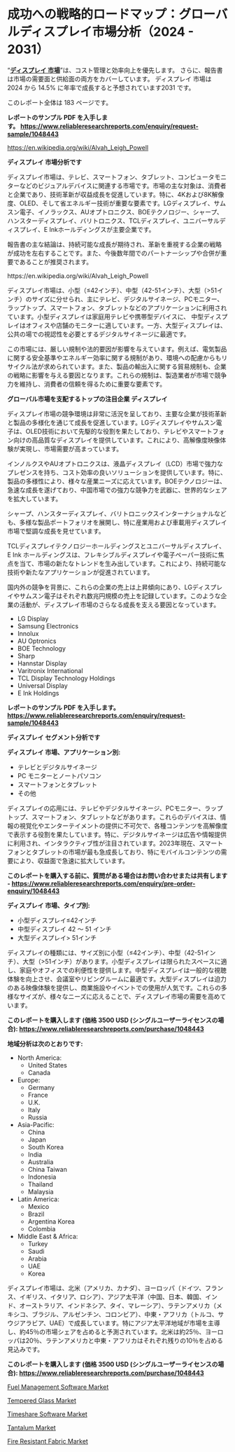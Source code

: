 <p><h1>成功への戦略的ロードマップ：グローバルディスプレイ市場分析（2024 - 2031）</h1></p><p>&ldquo;<strong><a href="https://www.reliableresearchreports.com/display-r1048443?utm_campaign=107&utm_medium=9&utm_source=Github&utm_content=ia&utm_term=15112024&utm_id=display">ディスプレイ 市場</a></strong>&rdquo;は、コスト管理と効率向上を優先します。 さらに、報告書は市場の需要面と供給面の両方をカバーしています。 ディスプレイ 市場は 2024 から 14.5% に年率で成長すると予想されています2031 です。</p>
<p>このレポート全体は 183 ページです。</p>
<p><strong>レポートのサンプル PDF を入手します。&nbsp;<a href="https://www.reliableresearchreports.com/enquiry/request-sample/1048443?utm_campaign=107&utm_medium=9&utm_source=Github&utm_content=ia&utm_term=15112024&utm_id=display">https://www.reliableresearchreports.com/enquiry/request-sample/1048443</a></strong></p>
<p><a href="https://en.wikipedia.org/wiki/Alvah_Leigh_Powell?utm_campaign=107&utm_medium=9&utm_source=Github&utm_content=ia&utm_term=15112024&utm_id=display">https://en.wikipedia.org/wiki/Alvah_Leigh_Powell</a></p>
<p><strong>ディスプレイ 市場分析です</strong></p>
<p><p>ディスプレイ市場は、テレビ、スマートフォン、タブレット、コンピュータモニターなどのビジュアルデバイスに関連する市場です。市場の主な対象は、消費者と企業であり、技術革新が収益成長を促進しています。特に、4Kおよび8K解像度、OLED、そして省エネルギー技術が重要な要素です。LGディスプレイ、サムスン電子、イノラックス、AUオプトロニクス、BOEテクノロジー、シャープ、ハンスターディスプレイ、バリトロニクス、TCLディスプレイ、ユニバーサルディスプレイ、E Inkホールディングスが主要企業です。 </p><p>報告書の主な結論は、持続可能な成長が期待され、革新を重視する企業の戦略が成功を左右することです。また、今後数年間でのパートナーシップや合併が重要であることが推奨されます。</p></p>
<p>https://en.wikipedia.org/wiki/Alvah_Leigh_Powell</p>
<p><p>ディスプレイ市場は、小型（≤42インチ）、中型（42-51インチ）、大型（>51インチ）のサイズに分せられ、主にテレビ、デジタルサイネージ、PCモニター、ラップトップ、スマートフォン、タブレットなどのアプリケーションに利用されています。小型ディスプレイは家庭用テレビや携帯型デバイスに、 中型ディスプレイはオフィスや店舗のモニターに適しています。一方、大型ディスプレイは、公共の場での視認性を必要とするデジタルサイネージに最適です。</p><p>この市場には、厳しい規制や法的要因が影響を与えています。例えば、電気製品に関する安全基準やエネルギー効率に関する規制があり、環境への配慮からもリサイクル法が求められています。また、製品の輸出入に関する貿易規制も、企業の戦略に影響を与える要因となります。これらの規制は、製造業者が市場で競争力を維持し、消費者の信頼を得るために重要な要素です。</p></p>
<p><strong>グローバル市場を支配するトップの注目企業 ディスプレイ</strong></p>
<p><p>ディスプレイ市場の競争環境は非常に活況を呈しており、主要な企業が技術革新と製品の多様化を通じて成長を促進しています。LGディスプレイやサムスン電子は、OLED技術において先駆的な役割を果たしており、テレビやスマートフォン向けの高品質なディスプレイを提供しています。これにより、高解像度映像体験が実現し、市場需要が高まっています。</p><p>インノルクスやAUオプトロニクスは、液晶ディスプレイ（LCD）市場で強力なプレゼンスを持ち、コスト効率の良いソリューションを提供しています。特に、製品の多様性により、様々な産業ニーズに応えています。BOEテクノロジーは、急速な成長を遂げており、中国市場での強力な競争力を武器に、世界的なシェアを拡大しています。</p><p>シャープ、ハンスターディスプレイ、バリトロニックスインターナショナルなども、多様な製品ポートフォリオを展開し、特に産業用および車載用ディスプレイ市場で堅調な成長を見せています。</p><p>TCLディスプレイテクノロジーホールディングスとユニバーサルディスプレイ、E Ink ホールディングスは、フレキシブルディスプレイや電子ペーパー技術に焦点を当て、市場の新たなトレンドを生み出しています。これにより、持続可能な技術や新たなアプリケーションが促進されています。</p><p>国内外の競争を背景に、これらの企業の売上は上昇傾向にあり、LGディスプレイやサムスン電子はそれぞれ数兆円規模の売上を記録しています。このような企業の活動が、ディスプレイ市場のさらなる成長を支える要因となっています。</p></p>
<p><ul><li>LG Display</li><li>Samsung Electronics</li><li>Innolux</li><li>AU Optronics</li><li>BOE Technology</li><li>Sharp</li><li>Hannstar Display</li><li>Varitronix International</li><li>TCL Display Technology Holdings</li><li>Universal Display</li><li>E Ink Holdings</li></ul></p>
<p><strong>レポートのサンプル PDF を入手します。 <a href="https://www.reliableresearchreports.com/enquiry/request-sample/1048443?utm_campaign=107&utm_medium=9&utm_source=Github&utm_content=ia&utm_term=15112024&utm_id=display">https://www.reliableresearchreports.com/enquiry/request-sample/1048443</a></strong></p>
<p><strong>ディスプレイ セグメント分析です</strong></p>
<p><strong>ディスプレイ 市場、アプリケーション別:</strong></p>
<p><ul><li>テレビとデジタルサイネージ</li><li>PC モニターとノートパソコン</li><li>スマートフォンとタブレット</li><li>その他</li></ul></p>
<p><p>ディスプレイの応用には、テレビやデジタルサイネージ、PCモニター、ラップトップ、スマートフォン、タブレットなどがあります。これらのデバイスは、情報の視覚化やエンターテイメントの提供に不可欠で、各種コンテンツを高解像度で表示する役割を果たしています。特に、デジタルサイネージは広告や情報提供に利用され、インタラクティブ性が注目されています。2023年現在、スマートフォンとタブレットの市場が最も急成長しており、特にモバイルコンテンツの需要により、収益面で急速に拡大しています。</p></p>
<p><strong>このレポートを購入する前に、質問がある場合はお問い合わせまたは共有します - <a href="https://www.reliableresearchreports.com/enquiry/pre-order-enquiry/1048443?utm_campaign=107&utm_medium=9&utm_source=Github&utm_content=ia&utm_term=15112024&utm_id=display">https://www.reliableresearchreports.com/enquiry/pre-order-enquiry/1048443</a></strong></p>
<p><strong>ディスプレイ 市場、タイプ別:</strong></p>
<p><ul><li>小型ディスプレイ≤42インチ</li><li>中型ディスプレイ 42 ～ 51 インチ</li><li>大型ディスプレイ> 51インチ</li></ul></p>
<p><p>ディスプレイの種類には、サイズ別に小型（≤42インチ）、中型（42-51インチ）、大型（>51インチ）があります。小型ディスプレイは限られたスペースに適し、家庭やオフィスでの利便性を提供します。中型ディスプレイは一般的な視聴体験を向上させ、会議室やリビングルームに最適です。大型ディスプレイは迫力のある映像体験を提供し、商業施設やイベントでの使用が人気です。これらの多様なサイズが、様々なニーズに応えることで、ディスプレイ市場の需要を高めています。</p></p>
<p><strong>このレポートを購入します (価格 3500 USD (シングルユーザーライセンスの場合): <a href="https://www.reliableresearchreports.com/purchase/1048443?utm_campaign=107&utm_medium=9&utm_source=Github&utm_content=ia&utm_term=15112024&utm_id=display">https://www.reliableresearchreports.com/purchase/1048443</a></strong></p>
<p><strong>地域分析は次のとおりです:</strong></p>
<p><ul>
    <li>
        North America:
        <ul>
            <li>United States</li>
            <li>Canada</li>
        </ul>
    </li>
    <li>
        Europe:
        <ul>
            <li>Germany</li>
            <li>France</li>
            <li>U.K.</li>
            <li>Italy</li>
            <li>Russia</li>
        </ul>
    </li>
    <li>
        Asia-Pacific:
        <ul>
            <li>China</li>
            <li>Japan</li>
            <li>South Korea</li>
            <li>India</li>
            <li>Australia</li>
            <li>China Taiwan</li>
            <li>Indonesia</li>
            <li>Thailand</li>
            <li>Malaysia</li>
        </ul>
    </li>
    <li>
        Latin America:
        <ul>
            <li>Mexico</li>
            <li>Brazil</li>
            <li>Argentina Korea</li>
            <li>Colombia</li>
        </ul>
    </li>
    <li>
        Middle East & Africa:
        <ul>
            <li>Turkey</li>
            <li>Saudi</li>
            <li>Arabia</li>
            <li>UAE</li>
            <li>Korea</li>
        </ul>
    </li>
    </ul></p>
<p><p>ディスプレイ市場は、北米（アメリカ、カナダ）、ヨーロッパ（ドイツ、フランス、イギリス、イタリア、ロシア）、アジア太平洋（中国、日本、韓国、インド、オーストラリア、インドネシア、タイ、マレーシア）、ラテンアメリカ（メキシコ、ブラジル、アルゼンチン、コロンビア）、中東・アフリカ（トルコ、サウジアラビア、UAE）で成長しています。特にアジア太平洋地域が市場を主導し、約45％の市場シェアを占めると予測されています。北米は約25％、ヨーロッパは20％、ラテンアメリカと中東・アフリカはそれぞれ残りの10％を占める見込みです。</p></p>
<p><strong>このレポートを購入します (価格 3500 USD (シングルユーザーライセンスの場合): <a href="https://www.reliableresearchreports.com/purchase/1048443?utm_campaign=107&utm_medium=9&utm_source=Github&utm_content=ia&utm_term=15112024&utm_id=display">https://www.reliableresearchreports.com/purchase/1048443</a></strong></p>
<p><p><a href="https://issuu.com/reportprime-2/docs/fuel-management-software-market-siz_5aea3d6eb8c5f3?utm_campaign=107&utm_medium=9&utm_source=Github&utm_content=ia&utm_term=15112024&utm_id=display">Fuel Management Software Market</a></p><p><a href="https://github.com/arionmp/Market-Research-Report-List-5/blob/main/tempered-glass-market.md?utm_campaign=107&utm_medium=9&utm_source=Github&utm_content=ia&utm_term=15112024&utm_id=display">Tempered Glass Market</a></p><p><a href="https://issuu.com/reportprime-2/docs/timeshare-software-market-size-2030_18c4486f195b0f?utm_campaign=107&utm_medium=9&utm_source=Github&utm_content=ia&utm_term=15112024&utm_id=display">Timeshare Software Market</a></p><p><a href="https://github.com/luckyshygirl/Market-Research-Report-List-6/blob/main/tantalum-market.md?utm_campaign=107&utm_medium=9&utm_source=Github&utm_content=ia&utm_term=15112024&utm_id=display">Tantalum Market</a></p><p><a href="https://www.linkedin.com/pulse/driving-forces-global-fire-resistant-fabric-market-trends-applications-oizfc?utm_campaign=107&utm_medium=9&utm_source=Github&utm_content=ia&utm_term=15112024&utm_id=display">Fire Resistant Fabric Market</a></p></p>